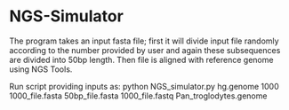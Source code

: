 # NGS-Simulator
The program takes an input fasta file; first it will divide input file randomly according to the number provided by user and again these subsequences are divided into 50bp length. Then file is aligned with reference genome  using NGS Tools.

Run script providing inputs as: 
python NGS_simulator.py hg.genome 1000 1000_file.fasta 50bp_file.fasta 1000_file.fastq Pan_troglodytes.genome
